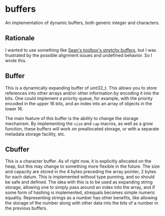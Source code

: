 # buffers

An implementation of dynamic buffers, both generic integer and characters.

## Rationale

I wanted to use something like [Sean's toolbox's stretchy
buffers](https://github.com/nothings/stb), but I was frustrated by the
possible alignment issues and undefined behavior.  So I wrote this.

## Buffer

This is a dynamically expanding buffer of uint32_t.  This allows you to
store references into other arrays and/or other information by encoding
it into the bits.  One could implement a priority queue, for example,
with the priority encoded in the upper 16 bits, and an index into an
array of objects in the lower 16.

The main feature of this buffer is the ability to change the storage
mechanism.  By implementing the `size` and `cap` macros, as well as a
grow function, these buffers will work on preallocated storage, or with
a separate metadata storage facility, etc.

## Cbuffer

This is a character buffer.  As of right now, it is explicitly allocated
on the heap, but this may change to something more flexible in the future.
The size and capacity are stored in the 4 bytes preceding the array
pointer, 2 bytes for each datum.  This is implemented without type
punning, and so should be safe and defined.  The idea with this is to
be used as expanding string storage, allowing one to simply pass around
an index into the array, and if some form of hashing is implemented,
strequals becomes simple numeric equality.  Representing strings as a
number has other benefits, like allowing the storage of the number along
with other data into the bits of a number in the previous buffers.

